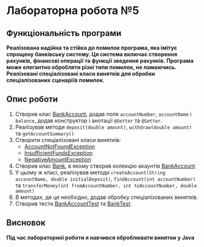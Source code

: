# Лабораторна робота №5

## Функціональність програми

**Реалізована надійна та стійка до помилок програма, яка імітує спрощену
банківську систему. Ця система включає створення рахунків, фінансові операції та функції зведення рахунків. Програма
може елегантно обробляти різні типи помилок, не ламаючись. Реалізовані спеціалізовані класи винятків для обробки
спеціалізованих сценаріїв помилок.**

## Опис роботи

1. Створив клас [BankAccount], додав поля `accountNumber`, `accountName` і `balance`, додав конструктор і анотації `@Getter` та `@Setter`.
2. Реалізував методи  `deposit(double amount)`, `withdraw(double amount)` та `getAccountSummary()`
3. Створити спеціалізовані класи винятків:
   - [AccountNotFoundException]
   - [InsufficientFundsException]
   - [NegativeAmountException]
4. Створив клас [Bank], в якому створив колекцію акаунтів [BankAccount]
5. У цьому ж класі, реалізував методи `createAccount(String accountName, double initialDeposit)`, `findAccount(int accountNumber)` та `transferMoney(int fromAccountNumber, int toAccountNumber, double amount)`
6. В методах, де це необхідно, додав обробку спеціалізованих винятків.
7. Створив тести [BankAccountTest] та [BankTest].

## Висновок

**Під час лабораторної роботи я навчився оброблювати винятки у Java**

[BankAccount]: BankAccount.java
[Bank]: Bank.java
[AccountNotFoundException]: exceptions/AccountNotFoundException.java
[InsufficientFundsException]: exceptions/InsufficientFundsException.java
[NegativeAmountException]: exceptions/NegativeAmountException.java
[BankTest]: ../../../../test/java/org/example/BankTest.java
[BankAccountTest]: ../../../../test/java/org/example/BankAccountTest.java